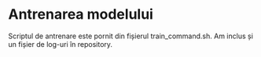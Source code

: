 # Antrenarea modelului

Scriptul de antrenare este pornit din fișierul train_command.sh. Am inclus și un fișier de log-uri în repository.